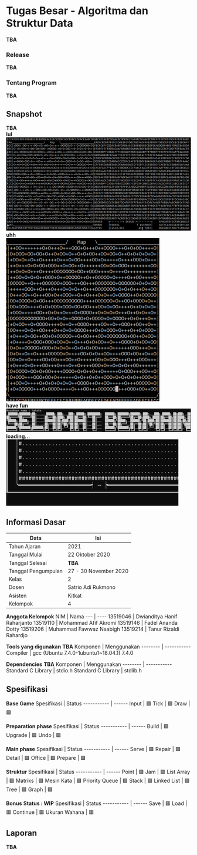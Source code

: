 # Tugas Besar - Algoritma dan Struktur Data
**TBA**
<!-- FAQ Link ???? -->

### Release
**TBA**
<!-- [v1.0](https://github.com/Lock1/Algeo01-19129/releases/tag/v1.0) -->


### Tentang Program
**TBA**
<!-- - Untuk guideline dan spesifikasi tentang tugas besar, terdapat pada folder "other/rule and guidelines/"
- Release versi **1.0** menandai bahwa release tersebut adalah **program yang dikumpulkan** ketika deadline, tanpa perubahan.
- Class utama bernama **Core**.
- Program dapat dijalankan dengan command line pada folder /bin/ atau menggunakan jar.
- Direkomendasikan untuk menjalankan program dari direktori utama repositori, gunakan "java -cp bin Core" atau "java -jar Alin1.jar"
- Untuk GUI, kode GUI belum selesai terimplementasikan.
- Secara default, program dijalankan dengan argument "**-CLI**", untuk mencoba GUI, dapat digunakan launch argument "**-GUI**".

### Style kode
- Karena belum terbiasa dengan OO beberapa kode ditulis ulang yang berakibat menambah clutter pada kode.
- Deklarasi variabel diusahakan untuk selalu dekat dengan penggunaanya untuk mengurangi scope.
- Indentasi dan penempatan bracket dijaga konsisten. -->

## Snapshot
**TBA** \
**lul** \
![Kekw](/other/img/cool.gif) \
**uhh** \
![nope](/other/img/wrong.gif) \
**have fun** \
![havefun](/other/img/have-fun.jpg) \
**loading...** \
![loading](/other/img/loading.gif)
<!--
**Gauss-Jordan Elimination** \
![Gauss Jordan Elimination](/src/readme/gjelimination.gif) -->


## Informasi Dasar
Data                | Isi
----                | ---
Tahun Ajaran        | 2021
Tanggal Mulai       | 22 Oktober 2020
Tanggal Selesai     | **TBA**
Tanggal Pengumpulan | 27 - 30 November 2020
Kelas               | 2
Dosen               | Satrio Adi Rukmono
Asisten             | Kitkat
Kelompok            | 4


**Anggota Kelompok**
NIM      | Nama
---      | ----
13519046 | Dwianditya Hanif Raharjanto
13519110 | Mohammad Afif Akromi
13519146 | Fadel Ananda Dotty
13519206 | Muhammad Fawwaz Naabigh
13519214 | Tanur Rizaldi Rahardjo


**Tools yang digunakan**
**TBA**
Komponen      | Menggunakan
--------      | -----------
Compiler      | gcc (Ubuntu 7.4.0-1ubuntu1~18.04.1) 7.4.0

**Dependencies**
**TBA**
Komponen           | Menggunakan
--------           | -----------
Standard C Library | stdio.h
Standard C Library | stdlib.h
<!--- STD C UNIX Library | unistd.h --->

## Spesifikasi
**Base Game**
Spesifikasi                       | Status
-----------                       | ------
Input                             | :green_square:
Tick                              | :green_square:
Draw                              | :green_square:


**Preparation phase**
Spesifikasi                       | Status
-----------                       | ------
Build                             | :green_square:
Upgrade                           | :green_square:
Undo                              | :green_square:

**Main phase**
Spesifikasi                       | Status
-----------                       | ------
Serve                             | :green_square:
Repair                            | :green_square:
Detail                            | :green_square:
Office                            | :green_square:
Prepare                           | :green_square:

**Struktur**
Spesifikasi     | Status
-----------     | ------
Point           | :green_square:
Jam             | :green_square:
List Array      | :green_square:
Matriks         | :green_square:
Mesin Kata      | :green_square:
Priority Queue  | :green_square:
Stack           | :green_square:
Linked List     | :green_square:
Tree            | :green_square:
Graph           | :green_square:


**Bonus**
**Status : WIP**
Spesifikasi   | Status
-----------   | ------
Save          | :red_square:
Load          | :red_square:
Continue      | :red_square:
Ukuran Wahana | :red_square:


## Laporan
**TBA**
<!-- **Status : Done** :white_check_mark: \
**5 / 5**
Bab                   | Status
---                   | ------
Deskripsi Masalah     | :white_check_mark:
Teori Singkat         | :white_check_mark:
Implementasi Program  | :white_check_mark:
Eksperimen            | :white_check_mark:
Kesimpulan            | :white_check_mark: -->
